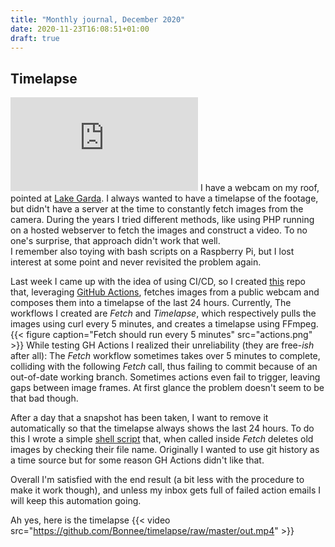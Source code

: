 ```yaml
---
title: "Monthly journal, December 2020"
date: 2020-11-23T16:08:51+01:00
draft: true
---
```


## Timelapse

![Current webcam snapshot](https://www.villaclara.it/images/webcam/webcam.php)
I have a webcam on my roof, pointed at [Lake Garda](https://en.wikipedia.org/wiki/Lake_Garda). I always wanted to have a timelapse of the footage, but didn't have a server at the time to constantly fetch images from the camera. During the years I tried different methods, like using PHP running on a hosted webserver to fetch the images and construct a video. To no one's surprise, that approach didn't work that well.\
I remember also toying with bash scripts on a Raspberry Pi, but I lost interest at some point and never revisited the problem again.

Last week I came up with the idea of using CI/CD, so I created [this](https://github.com/Bonnee/timelapse) repo that, leveraging [GitHub Actions](https://github.com/features/actions), fetches images from a public webcam and composes them into a timelapse of the last 24 hours. Currently, The workflows I created are _Fetch_ and _Timelapse_, which respectively pulls the images using curl every 5 minutes, and creates a timelapse using FFmpeg.\
{{< figure caption="Fetch should run every 5 minutes" src="actions.png" >}}
While testing GH Actions I realized their unreliability (they are free-_ish_ after all): The _Fetch_ workflow sometimes takes over 5 minutes to complete, colliding with the following _Fetch_ call, thus failing to commit because of an out-of-date working branch. Sometimes actions even fail to trigger, leaving gaps between image frames. At first glance the problem doesn't seem to be that bad though.

After a day that a snapshot has been taken, I want to remove it automatically so that the timelapse always shows the last 24 hours. To do this I wrote a simple [shell script](https://github.com/Bonnee/timelapse/blob/master/tools/clean.sh) that, when called inside _Fetch_ deletes old images by checking their file name. Originally I wanted to use git history as a time source but for some reason GH Actions didn't like that.

Overall I'm satisfied with the end result (a bit less with the procedure to make it work though), and unless my inbox gets full of failed action emails I will keep this automation going.

Ah yes, here is the timelapse
{{< video src="https://github.com/Bonnee/timelapse/raw/master/out.mp4" >}}
